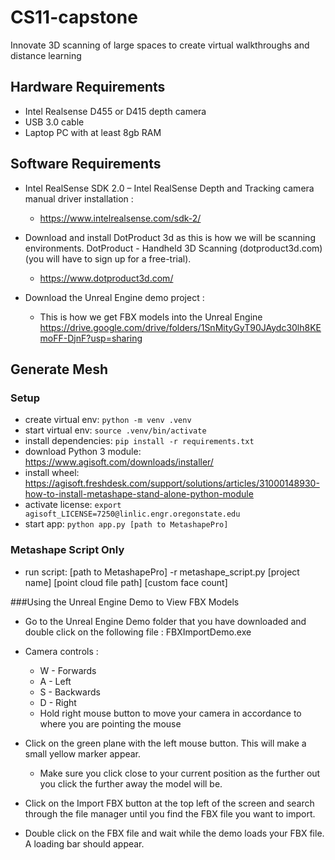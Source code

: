 # CS11-capstone
Innovate 3D scanning of large spaces to create virtual walkthroughs and distance learning

## Hardware Requirements
* Intel Realsense D455 or D415 depth camera 
* USB 3.0 cable
* Laptop PC with at least 8gb RAM


## Software Requirements
* Intel RealSense SDK 2.0 – Intel RealSense Depth and Tracking camera manual driver installation :
  * https://www.intelrealsense.com/sdk-2/
  
* Download and install DotProduct 3d as this is how we will be scanning environments.
DotProduct - Handheld 3D Scanning (dotproduct3d.com) (you will have to sign up for a free-trial).
  * https://www.dotproduct3d.com/

* Download the Unreal Engine demo project :
  * This is how we get FBX models into the Unreal Engine 
    https://drive.google.com/drive/folders/1SnMityGyT90JAydc30lh8KEmoFF-DjnF?usp=sharing

## Generate Mesh

### Setup
* create virtual env: `python -m venv .venv`
* start virtual env: `source .venv/bin/activate`
* install dependencies: `pip install -r requirements.txt`
* download Python 3 module: https://www.agisoft.com/downloads/installer/
* install wheel: https://agisoft.freshdesk.com/support/solutions/articles/31000148930-how-to-install-metashape-stand-alone-python-module
* activate license: `export agisoft_LICENSE=7250@linlic.engr.oregonstate.edu`
* start app: `python app.py [path to MetashapePro]`

### Metashape Script Only
* run script: [path to MetashapePro] -r metashape_script.py [project name] [point cloud file path] [custom face count]

###Using the Unreal Engine Demo to View FBX Models
* Go to the Unreal Engine Demo folder that you have downloaded and double click on the following file : FBXImportDemo.exe
* Camera controls :
  * W - Forwards
  * A - Left
  * S - Backwards
  * D - Right
  * Hold right mouse button to move your camera in accordance to where you are pointing the mouse

* Click on the green plane with the left mouse button. This will make a small yellow marker appear.
  * Make sure you click close to your current position as the further out you click the further away the model will be. 
* Click on the Import FBX button at the top left of the screen and search through the file manager until you find the FBX file you want to import.
* Double click on the FBX file and wait while the demo loads your FBX file. A loading bar should appear.

